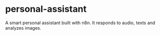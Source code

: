 # personal-assistant
A smart personal assistant built with n8n. It responds to audio, texts and analyzes images. 
